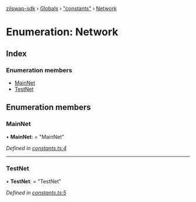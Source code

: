 [zilswap-sdk](../README.md) › [Globals](../globals.md) › ["constants"](../modules/_constants_.md) › [Network](_constants_.network.md)

# Enumeration: Network

## Index

### Enumeration members

* [MainNet](_constants_.network.md#mainnet)
* [TestNet](_constants_.network.md#testnet)

## Enumeration members

###  MainNet

• **MainNet**: = "MainNet"

*Defined in [constants.ts:4](https://github.com/Switcheo/zilswap-sdk/blob/257cf79/src/constants.ts#L4)*

___

###  TestNet

• **TestNet**: = "TestNet"

*Defined in [constants.ts:5](https://github.com/Switcheo/zilswap-sdk/blob/257cf79/src/constants.ts#L5)*

